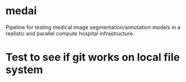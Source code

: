 # medai
Pipeline for testing medical image segmentation/annotation models in a realistic and parallel compute hospital infrastructure.

# Test to see if git works on local file system